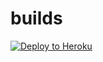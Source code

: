 # builds
<p><a href="https://dashboard.heroku.com/new?template=https://github.com/zlily521/builds.git"> <img src="https://www.herokucdn.com/deploy/button.svg" alt="Deploy to Heroku" /></a></p>
